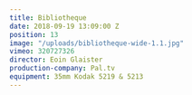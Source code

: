 ```yaml
---
title: Bibliotheque
date: 2018-09-19 13:09:00 Z
position: 13
image: "/uploads/bibliotheque-wide-1.1.jpg"
vimeo: 320727326
director: Eoin Glaister
production-company: Pal.tv
equipment: 35mm Kodak 5219 & 5213
---
```


